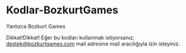 # Kodlar-BozkurtGames
Yanlızca Bozkurt Games

Dikkat!Dikkat!
Eğer bu kodları kullanmak istiyorsanız; destek@bozkurtgames.com mail adresine mail aracılığıyla izin isteyiniz.
